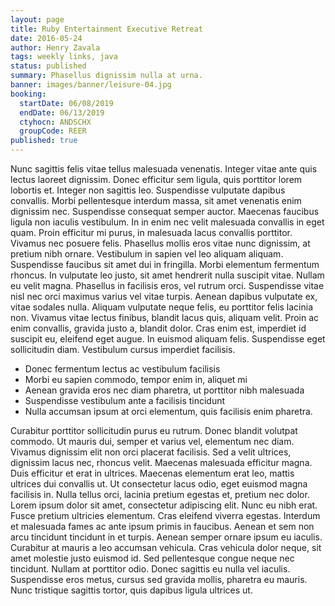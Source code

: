 ```yaml
---
layout: page
title: Ruby Entertainment Executive Retreat
date: 2016-05-24
author: Henry Zavala
tags: weekly links, java
status: published
summary: Phasellus dignissim nulla at urna.
banner: images/banner/leisure-04.jpg
booking:
  startDate: 06/08/2019
  endDate: 06/13/2019
  ctyhocn: ANDSCHX
  groupCode: REER
published: true
---
```

Nunc sagittis felis vitae tellus malesuada venenatis. Integer vitae ante quis lectus laoreet dignissim. Donec efficitur sem ligula, quis porttitor lorem lobortis et. Integer non sagittis leo. Suspendisse vulputate dapibus convallis. Morbi pellentesque interdum massa, sit amet venenatis enim dignissim nec. Suspendisse consequat semper auctor. Maecenas faucibus ligula non iaculis vestibulum. In in enim nec velit malesuada convallis in eget quam. Proin efficitur mi purus, in malesuada lacus convallis porttitor. Vivamus nec posuere felis. Phasellus mollis eros vitae nunc dignissim, at pretium nibh ornare. Vestibulum in sapien vel leo aliquam aliquam. Suspendisse faucibus sit amet dui in fringilla. Morbi elementum fermentum rhoncus. In vulputate leo justo, sit amet hendrerit nulla suscipit vitae.
Nullam eu velit magna. Phasellus in facilisis eros, vel rutrum orci. Suspendisse vitae nisl nec orci maximus varius vel vitae turpis. Aenean dapibus vulputate ex, vitae sodales nulla. Aliquam vulputate neque felis, eu porttitor felis lacinia non. Vivamus vitae lectus finibus, blandit lacus quis, aliquam velit. Proin ac enim convallis, gravida justo a, blandit dolor. Cras enim est, imperdiet id suscipit eu, eleifend eget augue. In euismod aliquam felis. Suspendisse eget sollicitudin diam. Vestibulum cursus imperdiet facilisis.

* Donec fermentum lectus ac vestibulum facilisis
* Morbi eu sapien commodo, tempor enim in, aliquet mi
* Aenean gravida eros nec diam pharetra, ut porttitor nibh malesuada
* Suspendisse vestibulum ante a facilisis tincidunt
* Nulla accumsan ipsum at orci elementum, quis facilisis enim pharetra.

Curabitur porttitor sollicitudin purus eu rutrum. Donec blandit volutpat commodo. Ut mauris dui, semper et varius vel, elementum nec diam. Vivamus dignissim elit non orci placerat facilisis. Sed a velit ultrices, dignissim lacus nec, rhoncus velit. Maecenas malesuada efficitur magna. Duis efficitur et erat in ultrices. Maecenas elementum erat leo, mattis ultrices dui convallis ut. Ut consectetur lacus odio, eget euismod magna facilisis in. Nulla tellus orci, lacinia pretium egestas et, pretium nec dolor. Lorem ipsum dolor sit amet, consectetur adipiscing elit. Nunc eu nibh erat.
Fusce pretium ultricies elementum. Cras eleifend viverra egestas. Interdum et malesuada fames ac ante ipsum primis in faucibus. Aenean et sem non arcu tincidunt tincidunt in et turpis. Aenean semper ornare ipsum eu iaculis. Curabitur at mauris a leo accumsan vehicula. Cras vehicula dolor neque, sit amet molestie justo euismod id. Sed pellentesque congue neque nec tincidunt. Nullam at porttitor odio. Donec sagittis eu nulla vel iaculis. Suspendisse eros metus, cursus sed gravida mollis, pharetra eu mauris. Nunc tristique sagittis tortor, quis dapibus ligula ultrices ut.
